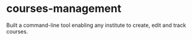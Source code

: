 # courses-management
Built a command-line tool enabling any institute to create, edit and track courses.
